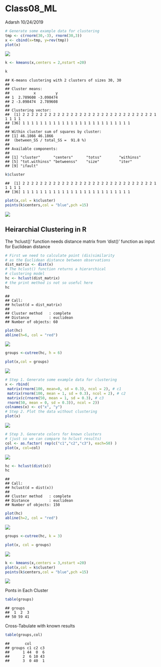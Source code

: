Class08\_ML
================
Adarsh
10/24/2019

``` r
# Generate some example data for clustering
tmp <- c(rnorm(30,-3), rnorm(30,3))
x <- cbind(x=tmp, y=rev(tmp))
plot(x)
```

![](class08_files/figure-gfm/unnamed-chunk-1-1.png)<!-- -->

``` r
k <- kmeans(x,centers = 2,nstart =20)
```

``` r
k
```

    ## K-means clustering with 2 clusters of sizes 30, 30
    ## 
    ## Cluster means:
    ##           x         y
    ## 1  2.789608 -3.098474
    ## 2 -3.098474  2.789608
    ## 
    ## Clustering vector:
    ##  [1] 2 2 2 2 2 2 2 2 2 2 2 2 2 2 2 2 2 2 2 2 2 2 2 2 2 2 2 2 2 2 1 1 1 1 1
    ## [36] 1 1 1 1 1 1 1 1 1 1 1 1 1 1 1 1 1 1 1 1 1 1 1 1 1
    ## 
    ## Within cluster sum of squares by cluster:
    ## [1] 46.1866 46.1866
    ##  (between_SS / total_SS =  91.8 %)
    ## 
    ## Available components:
    ## 
    ## [1] "cluster"      "centers"      "totss"        "withinss"    
    ## [5] "tot.withinss" "betweenss"    "size"         "iter"        
    ## [9] "ifault"

``` r
k$cluster
```

    ##  [1] 2 2 2 2 2 2 2 2 2 2 2 2 2 2 2 2 2 2 2 2 2 2 2 2 2 2 2 2 2 2 1 1 1 1 1
    ## [36] 1 1 1 1 1 1 1 1 1 1 1 1 1 1 1 1 1 1 1 1 1 1 1 1 1

``` r
plot(x,col = k$cluster)
points(k$centers,col = "blue",pch =15)
```

![](class08_files/figure-gfm/unnamed-chunk-5-1.png)<!-- -->

## Heirarchial Clustering in R

The ‘hclust()’ function needs distance matrix from ‘dist()’ function as
input for Euclidean distance

``` r
# First we need to calculate point (dis)similarity
# as the Euclidean distance between observations
dist_matrix <- dist(x)
# The hclust() function returns a hierarchical
# clustering model
hc <- hclust(dist_matrix)
# the print method is not so useful here
hc
```

    ## 
    ## Call:
    ## hclust(d = dist_matrix)
    ## 
    ## Cluster method   : complete 
    ## Distance         : euclidean 
    ## Number of objects: 60

``` r
plot(hc)
abline(h=6, col = "red")
```

![](class08_files/figure-gfm/unnamed-chunk-7-1.png)<!-- -->

``` r
groups <-cutree(hc, h = 6)
```

``` r
plot(x,col = groups)
```

![](class08_files/figure-gfm/unnamed-chunk-8-1.png)<!-- -->

``` r
# Step 1. Generate some example data for clustering
x <- rbind(
 matrix(rnorm(100, mean=0, sd = 0.3), ncol = 2), # c1
 matrix(rnorm(100, mean = 1, sd = 0.3), ncol = 2), # c2
 matrix(c(rnorm(50, mean = 1, sd = 0.3), # c3
 rnorm(50, mean = 0, sd = 0.3)), ncol = 2))
colnames(x) <- c("x", "y")
# Step 2. Plot the data without clustering
plot(x)
```

![](class08_files/figure-gfm/unnamed-chunk-9-1.png)<!-- -->

``` r
# Step 3. Generate colors for known clusters
# (just so we can compare to hclust results)
col <- as.factor( rep(c("c1","c2","c3"), each=50) )
plot(x, col=col)
```

![](class08_files/figure-gfm/unnamed-chunk-9-2.png)<!-- -->

``` r
hc <- hclust(dist(x))
hc
```

    ## 
    ## Call:
    ## hclust(d = dist(x))
    ## 
    ## Cluster method   : complete 
    ## Distance         : euclidean 
    ## Number of objects: 150

``` r
plot(hc)
abline(h=2, col = "red")
```

![](class08_files/figure-gfm/unnamed-chunk-11-1.png)<!-- -->

``` r
groups <-cutree(hc, k = 3)
```

``` r
plot(x, col = groups)
```

![](class08_files/figure-gfm/unnamed-chunk-12-1.png)<!-- -->

``` r
k <- kmeans(x,centers = 3,nstart =20)
plot(x,col = k$cluster)
points(k$centers,col = "blue",pch =15)
```

![](class08_files/figure-gfm/unnamed-chunk-13-1.png)<!-- -->

Ponts in Each Cluster

``` r
table(groups)
```

    ## groups
    ##  1  2  3 
    ## 50 59 41

Cross-Tabulate with known results

``` r
table(groups,col)
```

    ##       col
    ## groups c1 c2 c3
    ##      1 44  0  6
    ##      2  6 10 43
    ##      3  0 40  1
